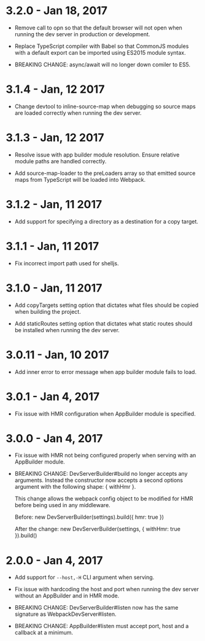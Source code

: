 # 3.2.0 - Jan 18, 2017

- Remove call to opn so that the default browser will not open when running the
  dev server in production or development.

- Replace TypeScript compiler with Babel so that CommonJS modules with a default
  export can be imported using ES2015 module syntax.

- BREAKING CHANGE: async/await will no longer down comiler to ES5.

# 3.1.4 - Jan, 12 2017

- Change devtool to inline-source-map when debugging so source maps are loaded
  correctly when running the dev server.

# 3.1.3 - Jan, 12 2017

- Resolve issue with app builder module resolution. Ensure relative module paths
  are handled correctly.

- Add source-map-loader to the preLoaders array so that emitted source maps from
  TypeScript will be loaded into Webpack.

# 3.1.2 - Jan, 11 2017

- Add support for specifying a directory as a destination for a copy target.

# 3.1.1 - Jan, 11 2017

- Fix incorrect import path used for shelljs.

# 3.1.0 - Jan, 11 2017

- Add copyTargets setting option that dictates what files should be copied
  when building the project.

- Add staticRoutes setting option that dictates what static routes should be
  installed when running the dev server.

# 3.0.11 - Jan, 10 2017

- Add inner error to error message when app builder module fails to load.

# 3.0.1 - Jan 4, 2017

- Fix issue with HMR configuration when AppBuilder module is specified.

# 3.0.0 - Jan 4, 2017

- Fix issue with HMR not being configured properly when serving with an
  AppBuilder module.

- BREAKING CHANGE: DevServerBuilder#build no longer accepts any arguments.
  Instead the constructor now accepts a second options argument with the
  following shape: { withHmr }.

  This change allows the webpack config object to be modified for HMR before
  being used in any middleware.

  Before:
    new DevServerBuilder(settings).build({ hmr: true })

  After the change:
    new DevServerBuilder(settings, { withHmr: true }).build()

# 2.0.0 - Jan 4, 2017

- Add support for `--host,-H` CLI argument when serving.

- Fix issue with hardcoding the host and port when running the dev server
  without an AppBuilder and in HMR mode.

- BREAKING CHANGE: DevServerBuilder#listen now has the same signature as
  WebpackDevServer#listen.

- BREAKING CHANGE: AppBuilder#listen must accept port, host and a callback at a
  minimum.
